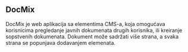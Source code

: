 ## DocMix

DocMix je web aplikacija sa elementima CMS-a, koja omogućava korisnicima pregledanje javnih dokumenata drugih korisnika, ili kreiranje sopstvenih dokumenata. Dokument može sadržati više strana, a svaka strana se popunjava dodavanjem elemenata. 
